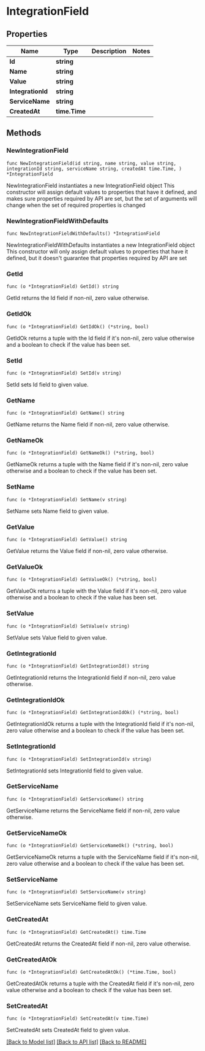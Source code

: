# IntegrationField

## Properties

Name | Type | Description | Notes
------------ | ------------- | ------------- | -------------
**Id** | **string** |  | 
**Name** | **string** |  | 
**Value** | **string** |  | 
**IntegrationId** | **string** |  | 
**ServiceName** | **string** |  | 
**CreatedAt** | **time.Time** |  | 

## Methods

### NewIntegrationField

`func NewIntegrationField(id string, name string, value string, integrationId string, serviceName string, createdAt time.Time, ) *IntegrationField`

NewIntegrationField instantiates a new IntegrationField object
This constructor will assign default values to properties that have it defined,
and makes sure properties required by API are set, but the set of arguments
will change when the set of required properties is changed

### NewIntegrationFieldWithDefaults

`func NewIntegrationFieldWithDefaults() *IntegrationField`

NewIntegrationFieldWithDefaults instantiates a new IntegrationField object
This constructor will only assign default values to properties that have it defined,
but it doesn't guarantee that properties required by API are set

### GetId

`func (o *IntegrationField) GetId() string`

GetId returns the Id field if non-nil, zero value otherwise.

### GetIdOk

`func (o *IntegrationField) GetIdOk() (*string, bool)`

GetIdOk returns a tuple with the Id field if it's non-nil, zero value otherwise
and a boolean to check if the value has been set.

### SetId

`func (o *IntegrationField) SetId(v string)`

SetId sets Id field to given value.


### GetName

`func (o *IntegrationField) GetName() string`

GetName returns the Name field if non-nil, zero value otherwise.

### GetNameOk

`func (o *IntegrationField) GetNameOk() (*string, bool)`

GetNameOk returns a tuple with the Name field if it's non-nil, zero value otherwise
and a boolean to check if the value has been set.

### SetName

`func (o *IntegrationField) SetName(v string)`

SetName sets Name field to given value.


### GetValue

`func (o *IntegrationField) GetValue() string`

GetValue returns the Value field if non-nil, zero value otherwise.

### GetValueOk

`func (o *IntegrationField) GetValueOk() (*string, bool)`

GetValueOk returns a tuple with the Value field if it's non-nil, zero value otherwise
and a boolean to check if the value has been set.

### SetValue

`func (o *IntegrationField) SetValue(v string)`

SetValue sets Value field to given value.


### GetIntegrationId

`func (o *IntegrationField) GetIntegrationId() string`

GetIntegrationId returns the IntegrationId field if non-nil, zero value otherwise.

### GetIntegrationIdOk

`func (o *IntegrationField) GetIntegrationIdOk() (*string, bool)`

GetIntegrationIdOk returns a tuple with the IntegrationId field if it's non-nil, zero value otherwise
and a boolean to check if the value has been set.

### SetIntegrationId

`func (o *IntegrationField) SetIntegrationId(v string)`

SetIntegrationId sets IntegrationId field to given value.


### GetServiceName

`func (o *IntegrationField) GetServiceName() string`

GetServiceName returns the ServiceName field if non-nil, zero value otherwise.

### GetServiceNameOk

`func (o *IntegrationField) GetServiceNameOk() (*string, bool)`

GetServiceNameOk returns a tuple with the ServiceName field if it's non-nil, zero value otherwise
and a boolean to check if the value has been set.

### SetServiceName

`func (o *IntegrationField) SetServiceName(v string)`

SetServiceName sets ServiceName field to given value.


### GetCreatedAt

`func (o *IntegrationField) GetCreatedAt() time.Time`

GetCreatedAt returns the CreatedAt field if non-nil, zero value otherwise.

### GetCreatedAtOk

`func (o *IntegrationField) GetCreatedAtOk() (*time.Time, bool)`

GetCreatedAtOk returns a tuple with the CreatedAt field if it's non-nil, zero value otherwise
and a boolean to check if the value has been set.

### SetCreatedAt

`func (o *IntegrationField) SetCreatedAt(v time.Time)`

SetCreatedAt sets CreatedAt field to given value.



[[Back to Model list]](../README.md#documentation-for-models) [[Back to API list]](../README.md#documentation-for-api-endpoints) [[Back to README]](../README.md)


